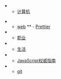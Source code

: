* - [计算机](computer/README.md)
<!--** - [web](web/README.md)-->
* - [web](web/README.md)
** - [Prettier](Prettier/README.md)
* - [职业](work/README.md)
* - [生活](life/README.md)
* - [JavaScript权威指南](JavaScript权威指南/README.md)
* - [git](git/README.md)